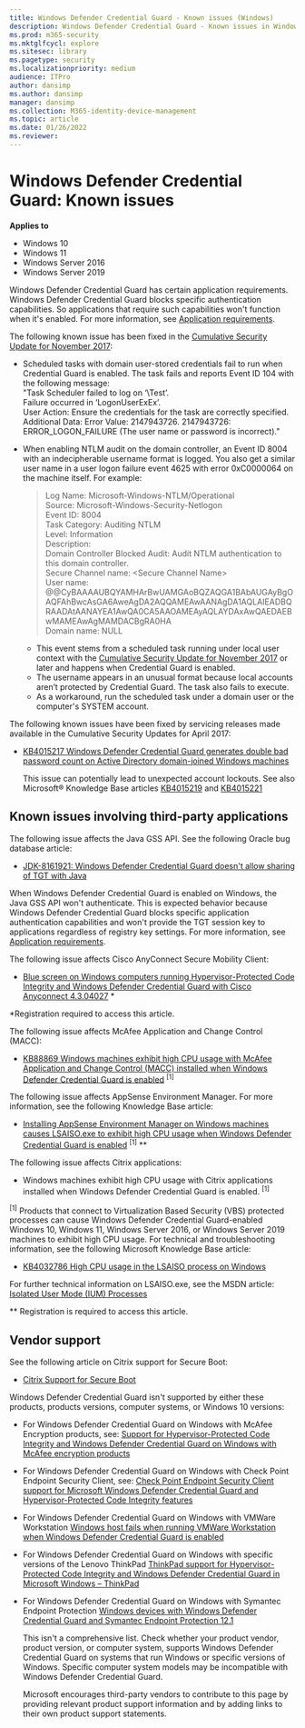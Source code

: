 ```yaml
---
title: Windows Defender Credential Guard - Known issues (Windows)
description: Windows Defender Credential Guard - Known issues in Windows Enterprise
ms.prod: m365-security
ms.mktglfcycl: explore
ms.sitesec: library
ms.pagetype: security
ms.localizationpriority: medium
audience: ITPro
author: dansimp
ms.author: dansimp
manager: dansimp
ms.collection: M365-identity-device-management
ms.topic: article
ms.date: 01/26/2022
ms.reviewer: 
---
```


# Windows Defender Credential Guard: Known issues 

**Applies to**
- Windows 10
- Windows 11
- Windows Server 2016
- Windows Server 2019
 
Windows Defender Credential Guard has certain application requirements. Windows Defender Credential Guard blocks specific authentication capabilities. So applications that require such capabilities won't function when it's enabled. For more information, see [Application requirements](/windows/access-protection/credential-guard/credential-guard-requirements#application-requirements). 

The following known issue has been fixed in the [Cumulative Security Update for November 2017](https://support.microsoft.com/help/4051033):

-  Scheduled tasks with domain user-stored credentials fail to run when Credential Guard is enabled. The task fails and reports Event ID 104 with the following message: <br>
   "Task Scheduler failed to log on ‘\Test’. <br>
   Failure occurred in ‘LogonUserExEx’. <br>
   User Action: Ensure the credentials for the task are correctly specified. <br>
   Additional Data: Error Value: 2147943726. 2147943726: ERROR\_LOGON\_FAILURE (The user name or password is incorrect)."
-  When enabling NTLM audit on the domain controller, an Event ID 8004 with an indecipherable username format is logged. You also get a similar user name in a user logon failure event 4625 with error 0xC0000064 on the machine itself. For example:
   > Log Name: Microsoft-Windows-NTLM/Operational  
    Source: Microsoft-Windows-Security-Netlogon  
    Event ID: 8004  
    Task Category: Auditing NTLM  
    Level:         Information  
    Description:  
    Domain Controller Blocked Audit: Audit NTLM authentication to this domain controller.  
    Secure Channel name: \<Secure Channel Name>  
    User name:  
    @@CyBAAAAUBQYAMHArBwUAMGAoBQZAQGA1BAbAUGAyBgOAQFAhBwcAsGA6AweAgDA2AQQAMEAwAANAgDA1AQLAIEADBQRAADAtAANAYEA1AwQA0CA5AAOAMEAyAQLAYDAxAwQAEDAEBwMAMEAwAgMAMDACBgRA0HA  
    Domain name: NULL
    
    - This event stems from a scheduled task running under local user context with the [Cumulative Security Update for November 2017](https://support.microsoft.com/topic/november-27-2017-kb4051033-os-build-14393-1914-447b6b88-e75d-0a24-9ab9-5dcda687aaf4) or later and happens when Credential Guard is enabled.
    - The username appears in an unusual format because local accounts aren’t protected by Credential Guard. The task also fails to execute.
    - As a workaround, run the scheduled task under a domain user or the computer's SYSTEM account.

The following known issues have been fixed by servicing releases made available in the Cumulative Security Updates for April 2017:

- [KB4015217 Windows Defender Credential Guard generates double bad password count on Active Directory domain-joined Windows machines](https://support.microsoft.com/help/4015217/windows-10-update-kb4015217)

     This issue can potentially lead to unexpected account lockouts. See also Microsoft® Knowledge Base articles [KB4015219](https://support.microsoft.com/help/4015219/windows-10-update-kb4015219) and [KB4015221](https://support.microsoft.com/help/4015221/windows-10-update-kb4015221)


## Known issues involving third-party applications

The following issue affects the Java GSS API. See the following Oracle bug database article: 

- [JDK-8161921: Windows Defender Credential Guard doesn't allow sharing of TGT with Java](http://bugs.java.com/bugdatabase/view_bug.do?bug_id=8161921)

When Windows Defender Credential Guard is enabled on Windows, the Java GSS API won't authenticate. This is expected behavior because Windows Defender Credential Guard blocks specific application authentication capabilities and won't provide the TGT session key to applications regardless of registry key settings. For more information, see [Application requirements](/windows/access-protection/credential-guard/credential-guard-requirements#application-requirements).

The following issue affects Cisco AnyConnect Secure Mobility Client:

- [Blue screen on Windows computers running Hypervisor-Protected Code Integrity and Windows Defender Credential Guard with Cisco Anyconnect 4.3.04027](https://quickview.cloudapps.cisco.com/quickview/bug/CSCvc66692) \*

*Registration required to access this article. 

The following issue affects McAfee Application and Change Control (MACC):
- [KB88869 Windows machines exhibit high CPU usage with McAfee Application and Change Control (MACC) installed when Windows Defender Credential Guard is enabled](https://kc.mcafee.com/corporate/index?page=content&id=KB88869) <sup>[1]</sup>
   

The following issue affects AppSense Environment Manager.
  For more information, see the following Knowledge Base article:
- [Installing AppSense Environment Manager on Windows machines causes LSAISO.exe to exhibit high CPU usage when Windows Defender Credential Guard is enabled](http://www.appsense.com/kb/160525073917945) <sup>[1]</sup> \**

The following issue affects Citrix applications:
- Windows machines exhibit high CPU usage with Citrix applications installed when Windows Defender Credential Guard is enabled. <sup>[1]</sup>

<sup>[1]</sup> Products that connect to Virtualization Based Security (VBS) protected processes can cause Windows Defender Credential Guard-enabled Windows 10, Windows 11, Windows Server 2016, or Windows Server 2019 machines to exhibit high CPU usage. For technical and troubleshooting information, see the following Microsoft Knowledge Base article:

- [KB4032786 High CPU usage in the LSAISO process on Windows](/troubleshoot/windows-client/performance/lsaiso-process-high-cpu-usage)
    
For further technical information on LSAISO.exe, see the MSDN article: [Isolated User Mode (IUM) Processes](/windows/win32/procthread/isolated-user-mode--ium--processes)
    

  \** Registration is required to access this article.


## Vendor support

See the following article on Citrix support for Secure Boot:
- [Citrix Support for Secure Boot](https://www.citrix.com/blogs/2016/12/08/windows-server-2016-hyper-v-secure-boot-support-now-available-in-xenapp-7-12/)

Windows Defender Credential Guard isn't supported by either these products, products versions, computer systems, or Windows 10 versions:

- For Windows Defender Credential Guard on Windows with McAfee Encryption products, see:
  [Support for Hypervisor-Protected Code Integrity and Windows Defender Credential Guard on Windows with McAfee encryption products](https://kc.mcafee.com/corporate/index?page=content&id=KB86009)

- For Windows Defender Credential Guard on Windows with Check Point Endpoint Security Client, see:
  [Check Point Endpoint Security Client support for Microsoft Windows Defender Credential Guard and Hypervisor-Protected Code Integrity features](https://supportcenter.checkpoint.com/supportcenter/portal?eventSubmit_doGoviewsolutiondetails=&solutionid=sk113912)

- For Windows Defender Credential Guard on Windows with VMWare Workstation
  [Windows host fails when running VMWare Workstation when Windows Defender Credential Guard is enabled](https://kb.vmware.com/selfservice/microsites/search.do?language=en_US&cmd=displayKC&externalId=2146361)

- For Windows Defender Credential Guard on Windows with specific versions of the Lenovo ThinkPad
  [ThinkPad support for Hypervisor-Protected Code Integrity and Windows Defender Credential Guard in Microsoft Windows – ThinkPad](https://support.lenovo.com/in/en/solutions/ht503039)

- For Windows Defender Credential Guard on Windows with Symantec Endpoint Protection
  [Windows devices with Windows Defender Credential Guard and Symantec Endpoint Protection 12.1](https://www.symantec.com/connect/forums/windows-10-device-guard-credentials-guard-and-sep-121)

  This isn't a comprehensive list. Check whether your product vendor, product version, or computer system, supports Windows Defender Credential Guard on systems that run Windows or specific versions of Windows. Specific computer system models may be incompatible with Windows Defender Credential Guard. 

  Microsoft encourages third-party vendors to contribute to this page by providing relevant product support information and by adding links to their own product support statements.
